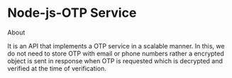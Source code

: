 # Node-js-OTP Service

 About

It is an API that implements a OTP service in a scalable manner. In this, we do not need to store OTP with email or phone numbers rather a encrypted object is sent in response when OTP is requested which is decrypted and verified at the time of verification.

